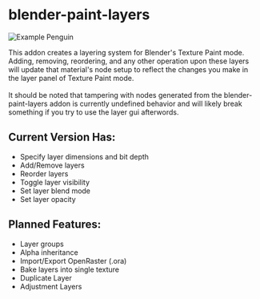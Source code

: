 # blender-paint-layers
![Example Penguin](https://media.giphy.com/media/fnxW0SudmB4mPZApqG/giphy.gif)

This addon creates a layering system for Blender's Texture Paint mode. Adding, removing, reordering, and any other operation
upon these layers will update that material's node setup to reflect the changes you make in the layer panel of Texture Paint mode.
<br/><br/>
It should be noted that tampering with nodes generated from the blender-paint-layers addon is currently undefined behavior and will
likely break something if you try to use the layer gui afterwords.

<h2>Current Version Has:</h2>
  <ul>
    <li>Specify layer dimensions and bit depth</li>
    <li>Add/Remove layers</li>
    <li>Reorder layers</li>
    <li>Toggle layer visibility</li>
    <li>Set layer blend mode</li>
    <li>Set layer opacity</li>
  </ul>
  
  <h2>Planned Features:</h2>
  <ul>
    <li>Layer groups</li>
    <li>Alpha inheritance</li>
    <li>Import/Export OpenRaster (.ora)</li>
    <li>Bake layers into single texture</li>
    <li>Duplicate Layer</li>
    <li>Adjustment Layers</li>
  </ul>
